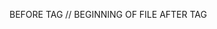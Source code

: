 BEFORE TAG
<crea-write path="src/foo/bar.tsx" description="page to use <a> and <b> tags.">
// BEGINNING OF FILE
</crea-write>
AFTER TAG
